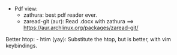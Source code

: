 - Pdf view:
    - zathura: best pdf reader ever.
    - zaread-git (aur): Read .docx with zathura ==> https://aur.archlinux.org/packages/zaread-git/

Better htop:
    - htim (yay): Substitute the htop, but is better, with vim keybindings.

